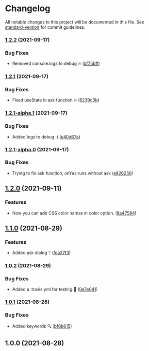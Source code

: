 # Changelog

All notable changes to this project will be documented in this file. See [standard-version](https://github.com/conventional-changelog/standard-version) for commit guidelines.

### [1.2.2](https://github.com/JebBarbas/react-native-paper-message-context/compare/v1.2.1...v1.2.2) (2021-09-17)


### Bug Fixes

* Removed console.logs to debug 🔥 ([bf75bff](https://github.com/JebBarbas/react-native-paper-message-context/commit/bf75bfff4d301b11734c6de80a797e961eaf5bd5))

### [1.2.1](https://github.com/JebBarbas/react-native-paper-message-context/compare/v1.2.1-alpha.1...v1.2.1) (2021-09-17)


### Bug Fixes

* Fixed useState in ask function 🔥 ([6239c3b](https://github.com/JebBarbas/react-native-paper-message-context/commit/6239c3b7b5234f42b1bb3d5bac4de4f24d0bec63))

### [1.2.1-alpha.1](https://github.com/JebBarbas/react-native-paper-message-context/compare/v1.2.1-alpha.0...v1.2.1-alpha.1) (2021-09-17)


### Bug Fixes

* Added logs to debug :) ([e40d67a](https://github.com/JebBarbas/react-native-paper-message-context/commit/e40d67ab81a646225574a399e7161ccafb78e8f6))

### [1.2.1-alpha.0](https://github.com/JebBarbas/react-native-paper-message-context/compare/v1.2.0...v1.2.1-alpha.0) (2021-09-17)


### Bug Fixes

* Trying to fix ask function, onYes runs without ask ([e826250](https://github.com/JebBarbas/react-native-paper-message-context/commit/e8262503fceb2dd4afc274bb8c06fcd97d1ae6d9))

## [1.2.0](https://github.com/JebBarbas/react-native-paper-message-context/compare/v1.1.0...v1.2.0) (2021-09-11)


### Features

* Now you can add CSS color names in color option. ([8a47584](https://github.com/JebBarbas/react-native-paper-message-context/commit/8a475847d71ac9a56c03ad35ee5b81aea36c8e4a))

## [1.1.0](https://github.com/JebBarbas/react-native-paper-message-context/compare/v1.0.2...v1.1.0) (2021-08-29)


### Features

* Added ask dialog ❔ ([fca37f3](https://github.com/JebBarbas/react-native-paper-message-context/commit/fca37f386fd3060f444ef85e499eb146dcb24c67))

### [1.0.2](https://github.com/JebBarbas/react-native-paper-message-context/compare/v1.0.1...v1.0.2) (2021-08-29)


### Bug Fixes

* Added a .travis.yml for testing 🔧 ([0e7e041](https://github.com/JebBarbas/react-native-paper-message-context/commit/0e7e04166f65f1c09c4ec1c71ce181fd69129698))

### [1.0.1](https://github.com/JebBarbas/react-native-paper-message-context/compare/v1.0.0...v1.0.1) (2021-08-28)


### Bug Fixes

* Added keywords 🔍 ([bf6b615](https://github.com/JebBarbas/react-native-paper-message-context/commit/bf6b615475995796bb0b265fcdbdb2c468b4d483))

## 1.0.0 (2021-08-28)
